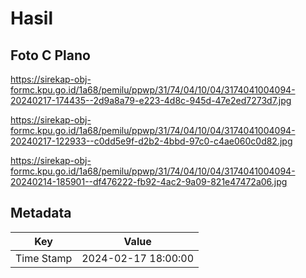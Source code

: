 # Hasil

## Foto C Plano

https://sirekap-obj-formc.kpu.go.id/1a68/pemilu/ppwp/31/74/04/10/04/3174041004094-20240217-174435--2d9a8a79-e223-4d8c-945d-47e2ed7273d7.jpg

https://sirekap-obj-formc.kpu.go.id/1a68/pemilu/ppwp/31/74/04/10/04/3174041004094-20240217-122933--c0dd5e9f-d2b2-4bbd-97c0-c4ae060c0d82.jpg

https://sirekap-obj-formc.kpu.go.id/1a68/pemilu/ppwp/31/74/04/10/04/3174041004094-20240214-185901--df476222-fb92-4ac2-9a09-821e47472a06.jpg


## Metadata

| Key        | Value               |
| ---------- | ------------------- |
| Time Stamp | 2024-02-17 18:00:00 |



